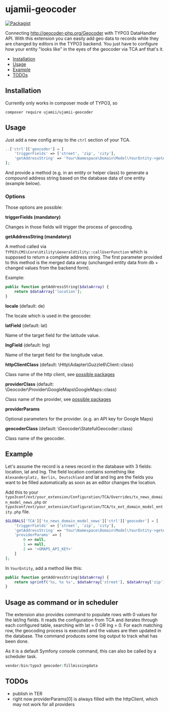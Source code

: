# ujamii-geocoder

[![Packagist](https://img.shields.io/packagist/v/ujamii/ujamii-geocoder.svg?colorB=green&style=flat)](https://packagist.org/packages/ujamii/ujamii-geocoder)

Connecting http://geocoder-php.org/Geocoder with TYPO3 DataHandler API.
With this extension you can easily add geo data to records while they are changed by editors in the TYPO3 backend. You just have to configure
how your entity "looks like" in the eyes of the geocoder via TCA anf that's it.

* [Installation](#installation)
* [Usage](#usage)
* [Example](#example)
* [TODOs](#todos)

## Installation

Currently only works in composer mode of TYPO3, so

```shell
composer require ujamii/ujamii-geocoder
```

## Usage

Just add a new config array to the `ctrl` section of your TCA.

```php
..['ctrl']['geocoder'] = [
	'triggerFields' => ['street', 'zip', 'city'],
	'getAddressString' => 'Your\Namespace\Domain\Model\YourEntity->getAddressString'
];
```

And provide a method (e.g. in an entity or helper class) to generate a compound
address string based on the database data of one entity (example below).

### Options

Those options are possible:

**triggerFields (mandatory)**

Changes in those fields will trigger the process of geocoding.

**getAddressString (mandatory)**

A method called via `TYPO3\CMS\Core\Utility\GeneralUtility::callUserFunction` which is supposed
to return a complete address string. The first parameter provided to this method is the merged
data array (unchanged entity data from db + changed values from the backend form).

Example:
```php
public function getAddressString($dataArray) {
	return $dataArray['location'];
}
```

**locale** (default: de)

The locale which is used in the geocoder. 

**latField** (default: lat)

Name of the target field for the latitude value.

**lngField** (default: lng)

Name of the target field for the longitude value.

**httpClientClass** (default: \Http\Adapter\Guzzle6\Client::class)

Class name of the http client, see [possible packages](https://packagist.org/providers/php-http/client-implementation)

**providerClass** (default: \Geocoder\Provider\GoogleMaps\GoogleMaps::class)

Class name of the provider, see [possible packages](https://packagist.org/providers/geocoder-php/provider-implementation)

**providerParams**

Optional parameters for the provider. (e.g. an API key for Google Maps)

**geocoderClass** (default: \Geocoder\StatefulGeocoder::class)

Class name of the geocoder.

## Example

Let's assume the record is a news record in the database with 3 fields: location, lat and lng. The field location
contains something like `Alexanderplatz, Berlin, Deutschland` and lat and lng are the fields you want to be filled
automatically as soon as an editor changes the location.

Add this to your `typo3conf/ext/your_extension/Configuration/TCA/Overrides/tx_news_domain_model_news.php` 
or `typo3conf/ext/your_extension/Configuration/TCA/tx_ext_domain_model_entity.php` file.

```php
$GLOBALS['TCA']['tx_news_domain_model_news']['ctrl']['geocoder'] = [
	'triggerFields' => ['street', 'zip', 'city'],
	'getAddressString' => 'Your\Namespace\Domain\Model\YourEntity->getAddressString',
	'providerParams' => [
        0 => null,
        1 => null,
        2 => '<GMAPS_API_KEY>'
    ]
];
```

In `YourEntity`, add a method like this:
```php
public function getAddressString($dataArray) {
	return sprintf('%s, %s %s', $dataArray['street'], $dataArray['zip'], $dataArray['city']);
}
```

## Usage as command or in scheduler

The extension also provides command to populate rows with 0 values for the lat/lng fields. 
It reads the configuration from TCA and iterates through each configured table, searching with lat = 0 OR lng = 0. For each matching row, the geocoding
process is executed and the values are then updated in the database. The command produces some log output to track what has been done.

As it is a default Symfony console command, this can also be called by a scheduler task.

```php
vendor/bin/typo3 geocoder:fillmissingdata
```

## TODOs

* publish in TER
* right now providerParams[0] is always filled with the httpClient, which may not work for all providers
